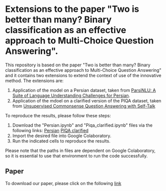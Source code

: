 # Extensions to the paper "Two is better than many? Binary classification as an effective approach to Multi-Choice Question Answering".

This repository is based on the paper "Two is better than many? Binary classification as an effective approach to Multi-Choice Question Answering" and it contains two extensions to extend the context of use of the innovative method. 
The extensions are:

1) Application of the model on a Persian dataset, taken from [ParsiNLU: A Suite of Language Understanding Challenges for Persian](https://arxiv.org/abs/2012.06154).
2) Application of the mdoel on a clarified version of the PIQA dataset, taken from [Unsupervised Commonsense Question Answering with Self-Talk](https://arxiv.org/abs/2004.05483)

To reproduce the results, please follow these steps:

1. Download the "Persian.ipynb" and "Piqa_clarified.ipynb" files via the following links: 
[Persian](https://www.dropbox.com/s/976hxoapgvwnvdn/Persian.ipynb?dl=0)
[PIQA clarified](https://www.dropbox.com/s/3mrfldstqa0v6kb/Piqa_clarified.ipynb?dl=0)
2. Import the desired file into Google Colaboratory.
3. Run the indicated cells to reproduce the results.

Please note that the paths in files are dependent on Google Colaboratory, so it is essential to use that environment to run the code successfully.

## Paper
To download our paper, please click on the following [link](https://example.com/paper.pdf)
